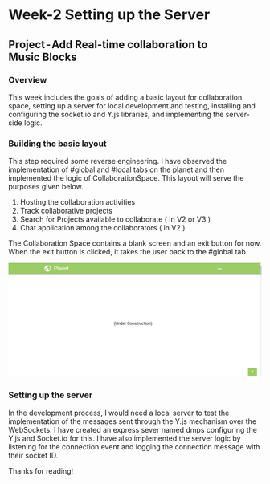 # Week-2 Setting up the Server

## Project - Add Real-time collaboration to Music Blocks

### Overview

This week includes the goals of adding a basic layout for collaboration space, setting up a server for local development and testing, installing and configuring the socket.io and Y.js libraries, and implementing the server-side logic.

### Building the basic layout

This step required some reverse engineering. I have observed the implementation of #global and #local tabs on the planet and then implemented the logic of CollaborationSpace. This layout will serve the purposes given below.

1. Hosting the collaboration activities
2. Track collaborative projects
3. Search for Projects available to collaborate ( in V2 or V3 )
4. Chat application among the collaborators ( in V2 )

The Collaboration Space contains a blank screen and an exit button for now. When the exit button is clicked, it takes the user back to the #global tab.

![](./msg2.png)

### Setting up the server

In the development process, I would need a local server to test the implementation of the messages sent through the Y.js mechanism over the WebSockets. I have created an express sever named dmps configuring the Y.js and Socket.io for this.
I have also implemented the server logic by listening for the connection event and logging the connection message with their socket ID.

Thanks for reading!
